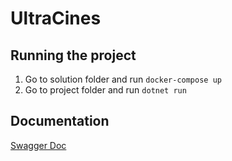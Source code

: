 # UltraCines

## Running the project
1. Go to solution folder and run `docker-compose up` 
2. Go to project folder and run `dotnet run`

## Documentation
[Swagger Doc](https://localhost:5001/swagger/index.html)

